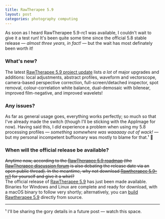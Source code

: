 ```yaml
---
title: RawTherapee 5.9
layout: post
categories: photography computing
---
```







As soon as I heard RawTherapee 5.9-rc1 was available, I couldn't wait to give it a test run! It's been quite some time since the official 5.8  stable release — _almost three years, in fact!_ — but the wait has most definately been worth it!

### What's new? ###

The latest [RawTherapee 5.9 project update](https://www.rawtherapee.com/2022/07/rawtherapee-5.9-wip-and-project-updates/) lists _a lot_ of major upgrades and additions: local adjustments, abstract profiles, waveform and vectorscope, camera-based perspective correction, full-screen/detached inspector, spot removal, colour-correlation white balance, dual-demosaic with bilenear, improved film-negative, and improved wavelets! 

### Any issues? ###

As far as general usage goes, everything works perfectly; so much so that I've already made the switch (though I'll be sticking with the AppImage for now). Having said this, I _did_ experience a problem when using my 5.8 processing profiles — _something somewhere was waaaaay out of wack!_ — but my personal incompetent buffoonary was mostly to blame for that.¹ 😬



### When will the official release be available? ###

<s>Anytime now, according to the <a href="https://github.com/Beep6581/RawTherapee/issues/5632">RawTherapee 5.9 roadmap</a> (the <a href="https://discuss.pixls.us/c/software/rawtherapee/14">RawTherapee discussion forum</a> is also debating the release date via an open public thread). In the meantime, why not download <a href="https://github.com/Beep6581/RawTherapee/releases">Rawtherapee 5.9-rc1</a> for yourself and give it a whirl?</s> 
<br>
The official release of [RawTherapee 5.9](http://rawtherapee.com) has just been made available. Binaries for Windows and Linux are complete and ready for download, with a macOS binary to follow very shortly; alternatively, you can [build Rawtherapee 5.9](https://discuss.pixls.us/t/rawtherapee-5-9-released/33834/34?) directly from source.



---
¹ I'll be sharing the gory details in a future post — watch this space.


